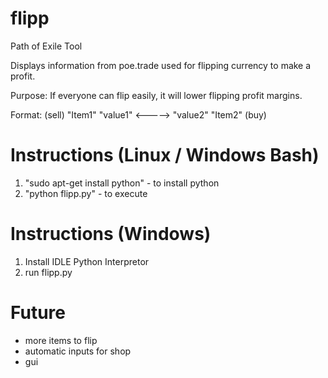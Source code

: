 # flipp
Path of Exile Tool

Displays information from poe.trade used for flipping currency to make a profit.


Purpose: If everyone can flip easily, it will lower flipping profit margins.


Format: (sell) "Item1" "value1" <-----> "value2" "Item2" (buy)



# Instructions (Linux / Windows Bash)
1. "sudo apt-get install python" - to install python
2. "python flipp.py" - to execute

# Instructions (Windows)
1. Install IDLE Python Interpretor
2. run flipp.py

# Future
- more items to flip
- automatic inputs for shop
- gui

